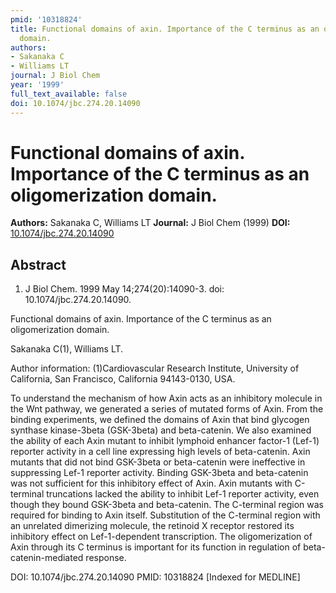 ```yaml
---
pmid: '10318824'
title: Functional domains of axin. Importance of the C terminus as an oligomerization
  domain.
authors:
- Sakanaka C
- Williams LT
journal: J Biol Chem
year: '1999'
full_text_available: false
doi: 10.1074/jbc.274.20.14090
---
```


# Functional domains of axin. Importance of the C terminus as an oligomerization domain.
**Authors:** Sakanaka C, Williams LT
**Journal:** J Biol Chem (1999)
**DOI:** [10.1074/jbc.274.20.14090](https://doi.org/10.1074/jbc.274.20.14090)

## Abstract

1. J Biol Chem. 1999 May 14;274(20):14090-3. doi: 10.1074/jbc.274.20.14090.

Functional domains of axin. Importance of the C terminus as an oligomerization 
domain.

Sakanaka C(1), Williams LT.

Author information:
(1)Cardiovascular Research Institute, University of California, San Francisco, 
California 94143-0130, USA.

To understand the mechanism of how Axin acts as an inhibitory molecule in the 
Wnt pathway, we generated a series of mutated forms of Axin. From the binding 
experiments, we defined the domains of Axin that bind glycogen synthase 
kinase-3beta (GSK-3beta) and beta-catenin. We also examined the ability of each 
Axin mutant to inhibit lymphoid enhancer factor-1 (Lef-1) reporter activity in a 
cell line expressing high levels of beta-catenin. Axin mutants that did not bind 
GSK-3beta or beta-catenin were ineffective in suppressing Lef-1 reporter 
activity. Binding GSK-3beta and beta-catenin was not sufficient for this 
inhibitory effect of Axin. Axin mutants with C-terminal truncations lacked the 
ability to inhibit Lef-1 reporter activity, even though they bound GSK-3beta and 
beta-catenin. The C-terminal region was required for binding to Axin itself. 
Substitution of the C-terminal region with an unrelated dimerizing molecule, the 
retinoid X receptor restored its inhibitory effect on Lef-1-dependent 
transcription. The oligomerization of Axin through its C terminus is important 
for its function in regulation of beta-catenin-mediated response.

DOI: 10.1074/jbc.274.20.14090
PMID: 10318824 [Indexed for MEDLINE]
